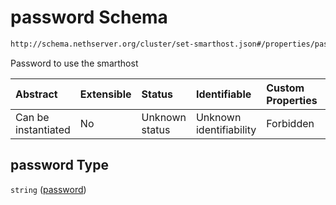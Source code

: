 # password Schema

```txt
http://schema.nethserver.org/cluster/set-smarthost.json#/properties/password
```

Password to use the smarthost

| Abstract            | Extensible | Status         | Identifiable            | Custom Properties | Additional Properties | Access Restrictions | Defined In                                                                |
| :------------------ | :--------- | :------------- | :---------------------- | :---------------- | :-------------------- | :------------------ | :------------------------------------------------------------------------ |
| Can be instantiated | No         | Unknown status | Unknown identifiability | Forbidden         | Allowed               | none                | [set-smarthost.json\*](cluster/set-smarthost.json "open original schema") |

## password Type

`string` ([password](set-smarthost-properties-password.md))
